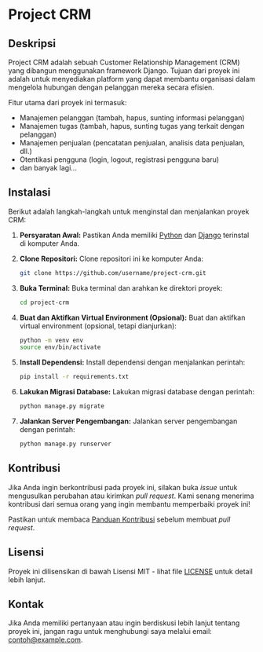 # Project CRM

## Deskripsi
Project CRM adalah sebuah Customer Relationship Management (CRM) yang dibangun menggunakan framework Django. Tujuan dari proyek ini adalah untuk menyediakan platform yang dapat membantu organisasi dalam mengelola hubungan dengan pelanggan mereka secara efisien.

Fitur utama dari proyek ini termasuk:
- Manajemen pelanggan (tambah, hapus, sunting informasi pelanggan)
- Manajemen tugas (tambah, hapus, sunting tugas yang terkait dengan pelanggan)
- Manajemen penjualan (pencatatan penjualan, analisis data penjualan, dll.)
- Otentikasi pengguna (login, logout, registrasi pengguna baru)
- dan banyak lagi...

## Instalasi
Berikut adalah langkah-langkah untuk menginstal dan menjalankan proyek CRM:

1. **Persyaratan Awal:**
    Pastikan Anda memiliki [Python](https://www.python.org/) dan [Django](https://www.djangoproject.com/) terinstal di komputer Anda.

2. **Clone Repositori:**
    Clone repositori ini ke komputer Anda:
    ```bash
    git clone https://github.com/username/project-crm.git
    ```

3. **Buka Terminal:**
    Buka terminal dan arahkan ke direktori proyek:
    ```bash
    cd project-crm
    ```

4. **Buat dan Aktifkan Virtual Environment (Opsional):**
    Buat dan aktifkan virtual environment (opsional, tetapi dianjurkan):
    ```bash
    python -m venv env
    source env/bin/activate
    ```

5. **Install Dependensi:**
    Install dependensi dengan menjalankan perintah:
    ```bash
    pip install -r requirements.txt
    ```

6. **Lakukan Migrasi Database:**
    Lakukan migrasi database dengan perintah:
    ```bash
    python manage.py migrate
    ```

7. **Jalankan Server Pengembangan:**
    Jalankan server pengembangan dengan perintah:
    ```bash
    python manage.py runserver
    ```

## Kontribusi
Jika Anda ingin berkontribusi pada proyek ini, silakan buka *issue* untuk mengusulkan perubahan atau kirimkan *pull request*. Kami senang menerima kontribusi dari semua orang yang ingin membantu memperbaiki proyek ini!

Pastikan untuk membaca [Panduan Kontribusi](CONTRIBUTING.md) sebelum membuat *pull request*.

## Lisensi
Proyek ini dilisensikan di bawah Lisensi MIT - lihat file [LICENSE](LICENSE) untuk detail lebih lanjut.

## Kontak
Jika Anda memiliki pertanyaan atau ingin berdiskusi lebih lanjut tentang proyek ini, jangan ragu untuk menghubungi saya melalui email: contoh@example.com.